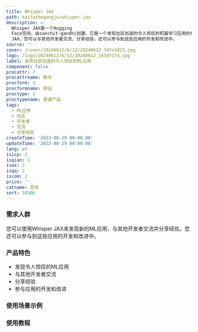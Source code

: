 ```yaml
---
title: Whisper JAX
path: kaifazhegongju/whisper-jax
description: >-
  Whisper JAX是一个Hugging
  Face空间，由sanchit-gandhi创建。它是一个发现社区创造的令人惊叹的机器学习应用的地方。您可以在这个空间中找到各种各样的ML应用，包括文本生成、图像处理、自然语言处理等。通过Whisper
  JAX，您可以与其他开发者交流、分享经验，还可以参与到这些应用的开发和改进中。
source: ''
cover: /cover/20240612/6/12/20240612_fdfe3d23.jpg
logo: /logo/20240612/6/12/20240612_163df1f4.jpg
label: 发现社区创造的令人惊叹的ML应用
component: false
procattr: 7
procattrname: 聊天
procform: 1
procformname: 网站
proctype: 1
proctypename: 普通产品
tags:
  - ML应用
  - 社区
  - 开发者
  - 交流
  - 分享经验
createTime: '2023-08-29 09:00:08'
updateTime: '2023-08-29 09:00:08'
lang: en
isicp: 2
isqian: 1
iswx: 2
isqq: 2
iscom: 2
price: ''
catname: 其他
sort: 10306
---
```




### 需求人群
您可以使用Whisper JAX来发现新的ML应用，与其他开发者交流并分享经验。您还可以参与到这些应用的开发和改进中。

### 产品特色
- 发现令人惊叹的ML应用
- 与其他开发者交流
- 分享经验
- 参与应用的开发和改进

### 使用场景示例


### 使用教程


  
